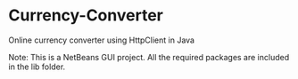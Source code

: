 # Currency-Converter
Online currency converter using HttpClient in Java

Note: This is a NetBeans GUI project. All the required packages are included in the lib folder.
